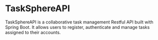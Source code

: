 # TaskSphereAPI

TaskSphereAPI is a collaborative task management Restful API built with Spring Boot. It allows users to register, 
authenticate and manage tasks assigned to their accounts.
